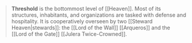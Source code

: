 > **Threshold** is the bottommost level of [[Heaven]]. Most of its structures, inhabitants, and organizations are tasked with defense and hospitality. It is cooperatively overseen by two [[Steward Heaven|stewards]]: the [[Lord of the Wall]] [[Arqueros]] and the [[Lord of the Gate]] [[Julera Twice-Crowned]].








